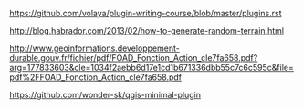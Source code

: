 https://github.com/volaya/plugin-writing-course/blob/master/plugins.rst

http://blog.habrador.com/2013/02/how-to-generate-random-terrain.html

http://www.geoinformations.developpement-durable.gouv.fr/fichier/pdf/FOAD_Fonction_Action_cle7fa658.pdf?arg=177833603&cle=1034f2aebb6d17e1cd1b671336dbb55c7c6c595c&file=pdf%2FFOAD_Fonction_Action_cle7fa658.pdf

https://github.com/wonder-sk/qgis-minimal-plugin
